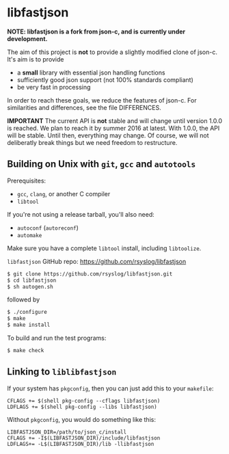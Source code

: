libfastjson
===========
**NOTE: libfastjson is a fork from json-c, and is currently under development.**

The aim of this project is **not** to provide a slightly modified clone
of json-c. It's aim is to provide

* a **small** library with essential json handling functions
* sufficiently good json support (not 100% standards compliant)
* be very fast in processing

In order to reach these goals, we reduce the features of json-c. For
similarities and differences, see the file DIFFERENCES.
 
**IMPORTANT**
The current API is **not** stable and will change until version 1.0.0 is
reached. We plan to reach it by summer 2016 at latest. With 1.0.0, the API
will be stable. Until then, everything may change. Of course, we will not
deliberatly break things but we need freedom to restructure.


Building on Unix with `git`, `gcc` and `autotools`
--------------------------------------------------

Prerequisites:

 - `gcc`, `clang`, or another C compiler
 - `libtool`

If you're not using a release tarball, you'll also need:

 - `autoconf` (`autoreconf`)
 - `automake`

Make sure you have a complete `libtool` install, including `libtoolize`.

`libfastjson` GitHub repo: https://github.com/rsyslog/libfastjson

```bash
$ git clone https://github.com/rsyslog/libfastjson.git
$ cd libfastjson
$ sh autogen.sh
```

followed by

```bash
$ ./configure
$ make
$ make install
```

To build and run the test programs:

```bash
$ make check
```

Linking to `liblibfastjson`
---------------------------

If your system has `pkgconfig`,
then you can just add this to your `makefile`:

```make
CFLAGS += $(shell pkg-config --cflags libfastjson)
LDFLAGS += $(shell pkg-config --libs libfastjson)
```

Without `pkgconfig`, you would do something like this:

```make
LIBFASTJSON_DIR=/path/to/json_c/install
CFLAGS += -I$(LIBFASTJSON_DIR)/include/libfastjson
LDFLAGS+= -L$(LIBFASTJSON_DIR)/lib -llibfastjson
```
